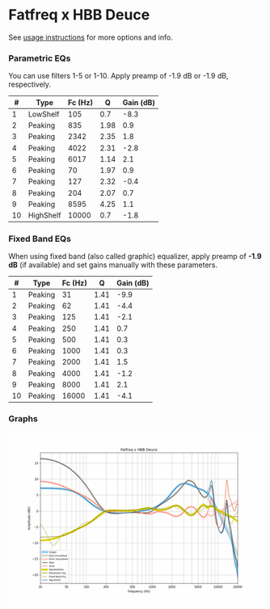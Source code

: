# Fatfreq x HBB Deuce
See [usage instructions](https://github.com/jaakkopasanen/AutoEq#usage) for more options and info.

### Parametric EQs
You can use filters 1-5 or 1-10. Apply preamp of -1.9 dB or -1.9 dB, respectively.

|   # | Type      |   Fc (Hz) |    Q |   Gain (dB) |
|-----|-----------|-----------|------|-------------|
|   1 | LowShelf  |       105 | 0.7  |        -8.3 |
|   2 | Peaking   |       835 | 1.98 |         0.9 |
|   3 | Peaking   |      2342 | 2.35 |         1.8 |
|   4 | Peaking   |      4022 | 2.31 |        -2.8 |
|   5 | Peaking   |      6017 | 1.14 |         2.1 |
|   6 | Peaking   |        70 | 1.97 |         0.9 |
|   7 | Peaking   |       127 | 2.32 |        -0.4 |
|   8 | Peaking   |       204 | 2.07 |         0.7 |
|   9 | Peaking   |      8595 | 4.25 |         1.1 |
|  10 | HighShelf |     10000 | 0.7  |        -1.8 |

### Fixed Band EQs
When using fixed band (also called graphic) equalizer, apply preamp of **-1.9 dB** (if available) and set gains manually with these parameters.

|   # | Type    |   Fc (Hz) |    Q |   Gain (dB) |
|-----|---------|-----------|------|-------------|
|   1 | Peaking |        31 | 1.41 |        -9.9 |
|   2 | Peaking |        62 | 1.41 |        -4.4 |
|   3 | Peaking |       125 | 1.41 |        -2.1 |
|   4 | Peaking |       250 | 1.41 |         0.7 |
|   5 | Peaking |       500 | 1.41 |         0.3 |
|   6 | Peaking |      1000 | 1.41 |         0.3 |
|   7 | Peaking |      2000 | 1.41 |         1.5 |
|   8 | Peaking |      4000 | 1.41 |        -1.2 |
|   9 | Peaking |      8000 | 1.41 |         2.1 |
|  10 | Peaking |     16000 | 1.41 |        -4.1 |

### Graphs
![](./Fatfreq%20x%20HBB%20Deuce.png)
